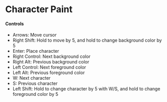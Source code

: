 # Character Paint

#### Controls
- Arrows: Move cursor
- Right Shift: Hold to move by 5, and hold to change background color by 5
- Enter: Place character
- Right Control: Next background color
- Right Alt: Previous background color
- Left Control: Next foreground color
- Left Alt: Previous foreground color
- W: Next character
- S: Previous character
- Left Shift: Hold to change character by 5 with W/S, and hold to change foreground color by 5

